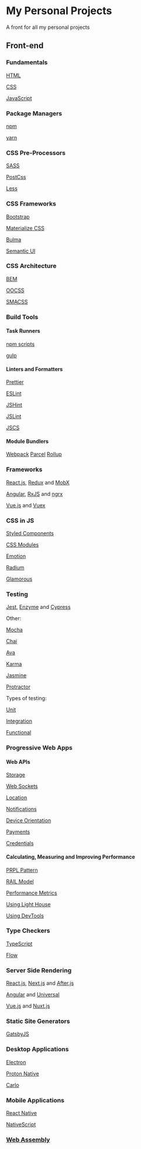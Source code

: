 # My Personal Projects
A front for all my personal projects

## Front-end
 ### Fundamentals

[HTML](https://github.com/cassas00/html-basics)

[CSS]()

[JavaScript]()

### Package Managers

[npm]()

[yarn]()

### CSS Pre-Processors

[SASS]()

[PostCss]()

[Less]()

### CSS Frameworks

[Bootstrap]()

[Materialize CSS]()

[Bulma]()

[Semantic UI]()

### CSS Architecture

[BEM]()

[OOCSS]()

[SMACSS]()

### Build Tools
#### Task Runners

[npm scripts]()

[gulp]()

#### Linters and Formatters

[Prettier]()

[ESLint]()

[JSHint]()

[JSLint]()

[JSCS]()

#### Module Bundlers

[Webpack]()
[Parcel]()
[Rollup]()

### Frameworks

[React.js](), [Redux]() and [MobX]()

[Angular](), [RxJS]() and [ngrx]()

[Vue.js]() and [Vuex]()

### CSS in JS

[Styled Components]()

[CSS Modules]()

[Emotion]()

[Radium]()

[Glamorous]()

### Testing

[Jest](), [Enzyme]() and [Cypress]()

Other:

[Mocha]()

[Chai]()

[Ava]()

[Karma]()

[Jasmine]()

[Protractor]()

Types of testing:

[Unit]()

[Integration]()

[Functional]()

### Progressive Web Apps

#### Web APIs
[Storage]()

[Web Sockets]()

[Location]()

[Notifications]()

[Device Orientation]()

[Payments]()

[Credentials]()

#### Calculating, Measuring and Improving Performance

[PRPL Pattern]()

[RAIL Model]()

[Performance Metrics]()

[Using Light House]()

[Using DevTools]()

### Type Checkers

[TypeScript]()

[Flow]()

### Server Side Rendering

[React.js](), [Next.js]() and [After.js]()

[Angular]() and [Universal]()

[Vue.js]() and [Nuxt.js]()

### Static Site Generators

[GatsbyJS]()

### Desktop Applications

[Electron]()

[Proton Native]()

[Carlo]()

### Mobile Applications

[React Native]()

[NativeScript]()

### [Web Assembly]()

